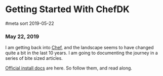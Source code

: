 # Getting Started With ChefDK
#meta sort 2019-05-22
### May 22, 2019

I am getting back into [Chef](https://www.chef.io/), and the landscape
seems to have changed quite a bit in the last 10 years.  I am going
to documenting the journey in a series of bite sized articles.

[Official install docs](https://docs.chef.io/install_dk.html) are here.
So follow them, and read along.
